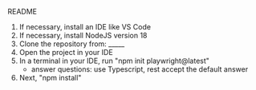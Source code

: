 README

1. If necessary, install an IDE like VS Code
2. If necessary, install NodeJS version 18
3. Clone the repository from: _____
4. Open the project in your IDE 
5. In a terminal in your IDE, run "npm init playwright@latest"
    - answer questions: use Typescript, rest accept the default answer
6. Next, "npm install"
